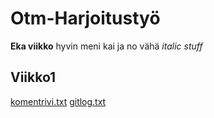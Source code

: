 # Otm-Harjoitustyö

**Eka viikko**
hyvin meni kai
ja no vähä *italic stuff*

## Viikko1
[komentrivi.txt](https://github.com/Etsku520/otm-harjoitustyo/blob/master/laskarit/viikko1/komentorivi.txt)
[gitlog.txt](https://github.com/Etsku520/otm-harjoitustyo/blob/master/laskarit/viikko1/gitlog.txt)
